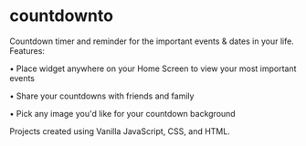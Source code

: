 # countdownto
Countdown timer and reminder for the important events & dates in your life. 
Features: 

• Place widget anywhere on your Home Screen to view your most important events 

• Share your countdowns with friends and family 

• Pick any image you'd like for your countdown background

Projects created using Vanilla JavaScript, CSS, and HTML. 
